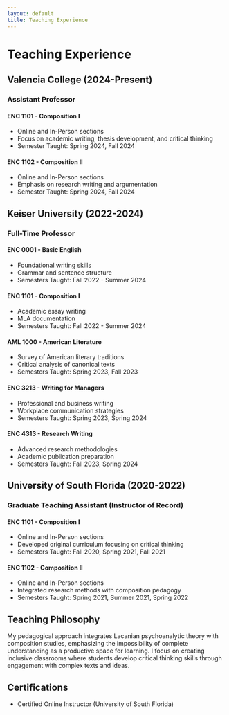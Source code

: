 ```yaml
---
layout: default
title: Teaching Experience
---
```


# Teaching Experience

## Valencia College (2024-Present)
### Assistant Professor

#### ENC 1101 - Composition I
- Online and In-Person sections
- Focus on academic writing, thesis development, and critical thinking
- Semester Taught: Spring 2024, Fall 2024

#### ENC 1102 - Composition II  
- Online and In-Person sections
- Emphasis on research writing and argumentation
- Semester Taught: Spring 2024, Fall 2024

## Keiser University (2022-2024)
### Full-Time Professor

#### ENC 0001 - Basic English
- Foundational writing skills
- Grammar and sentence structure
- Semesters Taught: Fall 2022 - Summer 2024

#### ENC 1101 - Composition I
- Academic essay writing
- MLA documentation
- Semesters Taught: Fall 2022 - Summer 2024

#### AML 1000 - American Literature
- Survey of American literary traditions
- Critical analysis of canonical texts
- Semesters Taught: Spring 2023, Fall 2023

#### ENC 3213 - Writing for Managers
- Professional and business writing
- Workplace communication strategies
- Semesters Taught: Spring 2023, Spring 2024

#### ENC 4313 - Research Writing
- Advanced research methodologies
- Academic publication preparation
- Semesters Taught: Fall 2023, Spring 2024

## University of South Florida (2020-2022)
### Graduate Teaching Assistant (Instructor of Record)

#### ENC 1101 - Composition I
- Online and In-Person sections
- Developed original curriculum focusing on critical thinking
- Semesters Taught: Fall 2020, Spring 2021, Fall 2021

#### ENC 1102 - Composition II
- Online and In-Person sections
- Integrated research methods with composition pedagogy
- Semesters Taught: Spring 2021, Summer 2021, Spring 2022

## Teaching Philosophy
My pedagogical approach integrates Lacanian psychoanalytic theory with composition studies, emphasizing the impossibility of complete understanding as a productive space for learning. I focus on creating inclusive classrooms where students develop critical thinking skills through engagement with complex texts and ideas.

## Certifications
- Certified Online Instructor (University of South Florida)
